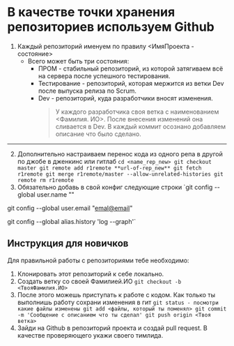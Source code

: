 # В качестве точки хранения репозиториев используем Github

1. Каждый репозиторий именуем по правилу <ИмяПроекта - состояние>
   - Всего может быть три состояния:
     - ПРОМ - стабильный репозиторий, из которой затягиваем всё на сервера после успешного тестирования.
     - Тестирование - репозиторий, которая мержится из ветки Dev после выпуска релиза по Scrum.
     - Dev - репозиторий, куда разработчики вносят изменения.
       > У каждого разработчика своя ветка с наименованием <Фамилия. ИО>. После внесения изменений она сливается в Dev.
       > В каждый коммит осознано добавляем описание что было сделано.

---

2. Дополнительно настраиваем перенос кода из одного репа в другой по джобе в дженкинс или гитлаб
   `cd <name_rep_new>
git checkout master
git remote add r1remote **url-of-rep_new**
git fetch r1remote
git merge r1remote/master --allow-unrelated-histories
git remote rm r1remote`
3. Обязательно добавь в свой конфиг следующие строки
   `git config --global user.name "<User Name>"

git config --global user.email "<emal@email>"

git config --global alias.history 'log --graph'`

## Инструкция для новичков

Для правильной работы с репозиториями тебе необходимо:

1. Клонировать этот репозиторий к себе локально.
2. Создать ветку со своей Фамилией.ИО
   `git checkout -b <ТвояФамилия.ИО>`
3. После этого можешь приступать к работе с кодом. Как только ты выполнишь работу сохрани изменения в гит
   `git status - посмотри какие файлы изменены
git add <файлы, который ты поменял>
git commit -m 'Сообщение с описанием что ты сделал'
git push origin <Твоя ветка>`
4. Зайди на Github в репозиторий проекта и создай pull request. В качестве проверяющего укажи своего тимлида.
